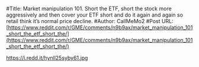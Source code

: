 #Title: Market manipulation 101. Short the ETF, short the stock more aggressively and then cover your ETF short and do it again and again so retail think it’s normal price decline.
#Author: CallMeMo2
#Post URL: [https://www.reddit.com/r/GME/comments/n9b9ax/market_manipulation_101_short_the_etf_short_the/](https://www.reddit.com/r/GME/comments/n9b9ax/market_manipulation_101_short_the_etf_short_the/)


https://i.redd.it/hynll25syby61.jpg